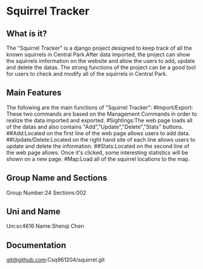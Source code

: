 Squirrel Tracker
===============================

What is it?
-------------------------------
The "Squirrel Tracker" is a django project designed to keep track of all the known squirrels in Central Park.After data imported, the project can show the squirrels imformation on the website and allow the users to add, update and delete the datas. The strong functions of the project can be a good tool for users to check and modify all of the squirrels in Central Park.

Main Features
-------------------------------
The following are the main functions of "Squirrel Tracker":
#Import/Export: These two commands are based on the Management Commands in order to realize the data imported and exported.
#Sightings:The web page loads all of the datas and also contains "Add","Update","Delete","Stats" buttons.
##Add:Located on the first line of the web page allows users to add data.
##Update/Delete:Located on the right hand site of each line allows users to update and delete the information.
##Stats:Located on the second line of the web page allows. Once it's clicked, some interesting statistics will be shown on a new page.
#Map:Load all of the squirrel locations to the map.

Group Name and Sections
-------------------------------
Group Number:24
Sections:002

Uni and Name
-------------------------------
Uni:sc4616
Name:Shenqi Chen

Documentation
-------------------------------
git@github.com:Csq961204/squirrel.git
